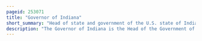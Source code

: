 ```yaml
---
pageid: 253071
title: "Governor of Indiana"
short_summary: "Head of state and government of the U.S. state of Indiana"
description: "The Governor of Indiana is the Head of the Government of the united States. S. State of Indiana. The Governor is elected to a four-year Term and is responsible for overseeing the day-to-day Management of many Functions of the Indiana State Government. The Governor also Shares Power with other State Executive Officers who run other State Government Agencies. The Governor works from the Indiana Statehouse and holds official Functions in the Indiana Governor's Residence in the indiana Capital Indianapolis."
---
```

